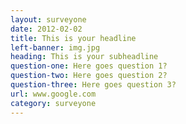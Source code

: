 ```yaml
---
layout: surveyone
date: 2012-02-02
title: This is your headline
left-banner: img.jpg
heading: This is your subheadline
question-one: Here goes question 1?
question-two: Here goes question 2?
question-three: Here goes question 3?
url: www.google.com
category: surveyone
---
```

